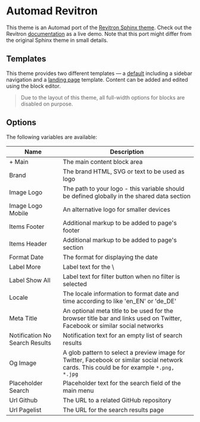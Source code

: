 # Automad Revitron

This theme is an Automad port of the [Revitron Sphinx theme](https://github.com/revitron/revitron-sphinx-theme). Check out the Revitron [documentation](https://revitron.readthedocs.io/) as a live demo. Note that this port might differ from the original Sphinx theme in small details.

## Templates

This theme provides two different templates &mdash; a [default](https://revitron.readthedocs.io/en/latest/get-started.html) including a sidebar navigation and a [landing page](https://revitron.readthedocs.io/) template. 
Content can be added and edited using the block editor. 

> Due to the layout of this theme, all full-width options for blocks are disabled on purpose.

## Options

The following variables are available:

| Name | Description |
| --- | --- |
| + Main | The main content block area |
| Brand | The brand HTML, SVG or text to be used as logo |
| Image Logo | The path to your logo - this variable should be defined globally in the shared data section |
| Image Logo Mobile | An alternative logo for smaller devices |
| Items Footer | Additional markup to be added to page's footer |
| Items Header | Additional markup to be added to page's <head></head> section |
| Format Date | The format for displaying the date |
| Label More | Label text for the \ |More\" button",
| Label Show All | Label text for filter button when no filter is selected |
| Locale | The locale information to format date and time according to like 'en_EN' or 'de_DE' |
| Meta Title | An optional meta title to be used for the browser title bar and links used on Twitter, Facebook or similar social networks |
| Notification No Search Results | Notification text for an empty list of search results |
| Og Image | A glob pattern to select a preview image for Twitter, Facebook or similar social network cards. This could be for example `*.png, *.jpg` |
| Placeholder Search | Placeholder text for the search field of the main menu |
| Url Github | The URL to a related GitHub repository |
| Url Pagelist | The URL for the search results page |